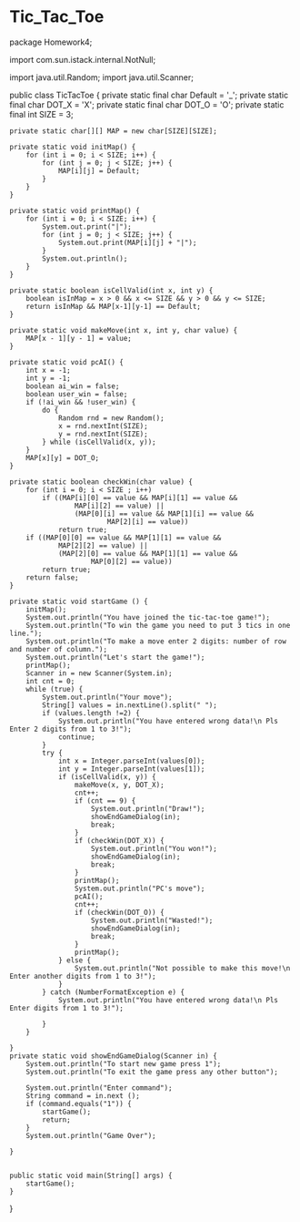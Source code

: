 # Tic_Tac_Toe

package Homework4;

import com.sun.istack.internal.NotNull;

import java.util.Random;
import java.util.Scanner;

public class TicTacToe {
    private static final char Default = '_';
    private static final char DOT_X = 'X';
    private static final char DOT_O = 'O';
    private static final int SIZE = 3;


    private static char[][] MAP = new char[SIZE][SIZE];

    private static void initMap() {
        for (int i = 0; i < SIZE; i++) {
            for (int j = 0; j < SIZE; j++) {
                MAP[i][j] = Default;
            }
        }
    }

    private static void printMap() {
        for (int i = 0; i < SIZE; i++) {
            System.out.print("|");
            for (int j = 0; j < SIZE; j++) {
                System.out.print(MAP[i][j] + "|");
            }
            System.out.println();
        }
    }

    private static boolean isCellValid(int x, int y) {
        boolean isInMap = x > 0 && x <= SIZE && y > 0 && y <= SIZE;
        return isInMap && MAP[x-1][y-1] == Default;
    }

    private static void makeMove(int x, int y, char value) {
        MAP[x - 1][y - 1] = value;
    }

    private static void pcAI() {
        int x = -1;
        int y = -1;
        boolean ai_win = false;
        boolean user_win = false;
        if (!ai_win && !user_win) {
            do {
                Random rnd = new Random();
                x = rnd.nextInt(SIZE);
                y = rnd.nextInt(SIZE);
            } while (isCellValid(x, y));
        }
        MAP[x][y] = DOT_O;
    }

    private static boolean checkWin(char value) {
        for (int i = 0; i < SIZE ; i++)
            if ((MAP[i][0] == value && MAP[i][1] == value &&
                    MAP[i][2] == value) ||
                    (MAP[0][i] == value && MAP[1][i] == value &&
                            MAP[2][i] == value))
                return true;
        if ((MAP[0][0] == value && MAP[1][1] == value &&
                MAP[2][2] == value) ||
                (MAP[2][0] == value && MAP[1][1] == value &&
                        MAP[0][2] == value))
            return true;
        return false;
    }

    private static void startGame () {
        initMap();
        System.out.println("You have joined the tic-tac-toe game!");
        System.out.println("To win the game you need to put 3 tics in one line.");
        System.out.println("To make a move enter 2 digits: number of row and number of column.");
        System.out.println("Let's start the game!");
        printMap();
        Scanner in = new Scanner(System.in);
        int cnt = 0;
        while (true) {
            System.out.println("Your move");
            String[] values = in.nextLine().split(" ");
            if (values.length !=2) {
                System.out.println("You have entered wrong data!\n Pls Enter 2 digits from 1 to 3!");
                continue;
            }
            try {
                int x = Integer.parseInt(values[0]);
                int y = Integer.parseInt(values[1]);
                if (isCellValid(x, y)) {
                    makeMove(x, y, DOT_X);
                    cnt++;
                    if (cnt == 9) {
                        System.out.println("Draw!");
                        showEndGameDialog(in);
                        break;
                    }
                    if (checkWin(DOT_X)) {
                        System.out.println("You won!");
                        showEndGameDialog(in);
                        break;
                    }
                    printMap();
                    System.out.println("PC's move");
                    pcAI();
                    cnt++;
                    if (checkWin(DOT_O)) {
                        System.out.println("Wasted!");
                        showEndGameDialog(in);
                        break;
                    }
                    printMap();
                } else {
                    System.out.println("Not possible to make this move!\n Enter another digits from 1 to 3!");
                }
            } catch (NumberFormatException e) {
                System.out.println("You have entered wrong data!\n Pls Enter digits from 1 to 3!");

            }
        }

    }
    private static void showEndGameDialog(Scanner in) {
        System.out.println("To start new game press 1");
        System.out.println("To exit the game press any other button");

        System.out.println("Enter command");
        String command = in.next ();
        if (command.equals("1")) {
            startGame();
            return;
        }
        System.out.println("Game Over");

    }


    public static void main(String[] args) {
        startGame();
    }
}
